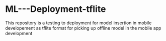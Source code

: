 # ML---Deployment-tflite
This repository is a testing to deployment for model insertion in mobile developement as tflite format for picking up offline model in the mobile app development
